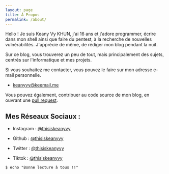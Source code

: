 ```yaml
---
layout: page
title: À Propos
permalink: /about/
---
```


Hello ! Je suis Keany Vy KHUN, j'ai 16 ans et j'adore programmer, écrire dans mon shell ainsi que faire du pentest, à la recherche de nouvelles vulnérabilités. J'apprécie de même, de rédiger mon blog pendant la nuit.

Sur ce blog, vous trouverez un peu de tout, mais principalement des sujets, centrés sur l'informatique et mes projets.

Si vous souhaitez me contacter, vous pouvez le faire sur mon adresse e-mail personnelle.

- keanyvy@keemail.me

Vous pouvez également, contribuer au code source de mon blog, en ouvrant une [pull request](https://github.com/thisiskeanyvy/thisiskeanyvy.github.io/pulls).

## Mes Réseaux Sociaux :

- Instagram : [@thisiskeanyvy](http://instagram.com/thisiskeanyvy)

- Github : [@thisiskeanyvy](https://github.com/thisiskeanyvy)

- Twitter : [@thisiskeanyvy](https://twitter.com/thisiskeanyvy)

- Tiktok : [@thisiskeanyvy](http://tiktok.com/@thisiskeanyvy)

  

```shell
$ echo "Bonne lecture à tous !!"
```
